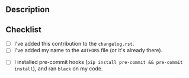 ## Description
<!--- Describe your changes in detail. -->



## Checklist
<!--- We appreciate your help and want to give you credit. Please take a moment to put an `x` in the boxes below as you complete them. -->
- [ ] I've added this contribution to the `changelog.rst`.
- [ ] I've added my name to the `AUTHORS` file (or it's already there).
<!-- We would appreciate if you comply with our code style guidelines. -->
- [ ] I installed pre-commit hooks (`pip install pre-commit && pre-commit install`), and ran `black` on my code.
